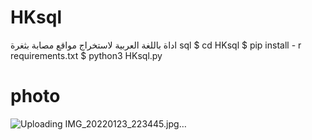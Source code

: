 # HKsql
اداة باللغة العربية لاستخراج مواقع مصابة بثغرة sql
$ cd HKsql
$ pip install - r requirements.txt
$ python3 HKsql.py
# photo
![Uploading IMG_20220123_223445.jpg…]()
